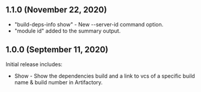 ## 1.1.0 (November 22, 2020)
- "build-deps-info show" - New --server-id command option.
- "module id" added to the summary output.

## 1.0.0 (September 11, 2020)
Initial release includes:
- Show - Show the dependencies build and a link to vcs of a specific build name & build number in Artifactory.